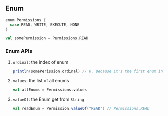 ## Enum

```scala
enum Permissions {
  case READ, WRITE, EXECUTE, NONE
}

val somePermission = Permissions.READ
```

### Enum APIs

1. `ordinal`: the index of enum

   ```scala
   println(somePerission.ordinal) // 0. Because it's the first enum in Permissionss.
   ```

2. `values`: the list of all enums

   ```scala
   val allEnums = Permissions.values
   ```

3. `valueOf`: the Enum get from `String`

   ```scala
   val readEnum = Permission.valueOf("READ") // Permissions.READ
   ```
